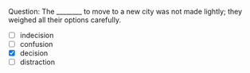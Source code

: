 Question: The ________ to move to a new city was not made lightly; they weighed all their options carefully.  
- [ ] indecision  
- [ ] confusion  
- [x] decision  
- [ ] distraction  